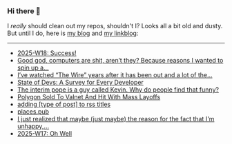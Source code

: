 ### Hi there 👋

I _really_ should clean out my repos, shouldn't I? Looks all a bit old and dusty. But until I do, here is [my blog](https://lostfocus.de/) and [my linkblog](https://dominikschwind.com/links):

--- 

<!-- POST-LIST:START -->
- [2025-W18: Success!](https://lostfocus.de/2025/05/04/2025-w18-success/)
- [Good god, computers are shit, aren’t they? Because reasons I wanted to spin up a…](https://lostfocus.de/2025/05/03/234582/)
- [I’ve watched “The Wire” years after it has been out and a lot of the…](https://lostfocus.de/2025/05/01/234575/)
- [State of Devs: A Survey for Every Developer](https://css-tricks.com/state-of-devs-a-survey-for-every-developer/)
- [The interim pope is a guy called Kevin. Why do people find that funny?](https://www.theguardian.com/commentisfree/2025/apr/28/the-interim-pope-is-a-guy-called-kevin-why-do-people-find-that-funny)
- [Polygon Sold To Valnet And Hit With Mass Layoffs](https://kotaku.com/polygon-sold-vox-media-valnet-layoffs-digital-gaming-1851778655)
- [adding [type of post] to rss titles](https://winnielim.org/notes/adding-type-of-post-to-rss-titles/)
- [places.pub](https://socialwebfoundation.org/2025/04/29/places-pub/)
- [I just realized that maybe &lpar;just maybe&rpar; the reason for the fact that I&#39;m unhappy,…](https://lostfocus.de/2025/04/29/234570/)
- [2025-W17: Oh Well](https://lostfocus.de/2025/04/27/2025-w17-oh-well/)
<!-- POST-LIST:END -->

<!--
**lostfocus/lostfocus** is a ✨ _special_ ✨ repository because its `README.md` (this file) appears on your GitHub profile.

Here are some ideas to get you started:

- 🔭 I’m currently working on ...
- 🌱 I’m currently learning ...
- 👯 I’m looking to collaborate on ...
- 🤔 I’m looking for help with ...
- 💬 Ask me about ...
- 📫 How to reach me: ...
- 😄 Pronouns: ...
- ⚡ Fun fact: ...
-->
